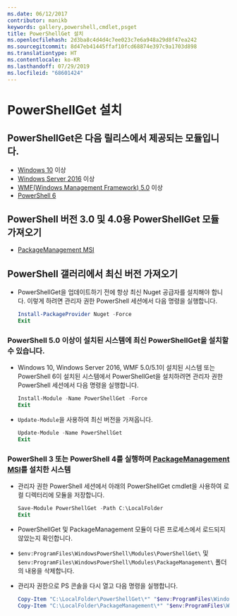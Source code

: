 ```yaml
---
ms.date: 06/12/2017
contributor: manikb
keywords: gallery,powershell,cmdlet,psget
title: PowerShellGet 설치
ms.openlocfilehash: 2d3ba8c4d4d4c7ee023c7e6a948a29d8f47ea242
ms.sourcegitcommit: 8d47eb41445ffaf10fcd68874e397c9a1703d898
ms.translationtype: HT
ms.contentlocale: ko-KR
ms.lasthandoff: 07/29/2019
ms.locfileid: "68601424"
---
```

# <a name="installing-powershellget"></a>PowerShellGet 설치

## <a name="powershellget-is-an-in-box-module-in-the-following-releases"></a>PowerShellGet은 다음 릴리스에서 제공되는 모듈입니다.

- [Windows 10](https://www.microsoft.com/windows) 이상
- [Windows Server 2016](/windows-server/windows-server) 이상
- [WMF(Windows Management Framework) 5.0](https://www.microsoft.com/download/details.aspx?id=50395) 이상
- [PowerShell 6](https://github.com/PowerShell/PowerShell/releases)

## <a name="get-powershellget-module-for-powershell-versions-30-and-40"></a>PowerShell 버전 3.0 및 4.0용 PowerShellGet 모듈 가져오기

- [PackageManagement MSI](https://www.microsoft.com/download/details.aspx?id=51451)

## <a name="get-the-latest-version-from-powershell-gallery"></a>PowerShell 갤러리에서 최신 버전 가져오기

- PowerShellGet을 업데이트하기 전에 항상 최신 Nuget 공급자를 설치해야 합니다. 이렇게 하려면 관리자 권한 PowerShell 세션에서 다음 명령을 실행합니다.

  ```powershell
  Install-PackageProvider Nuget -Force
  Exit
  ```

### <a name="for-systems-with-powershell-50-or-newer-you-can-install-the-latest-powershellget"></a>PowerShell 5.0 이상이 설치된 시스템에 최신 PowerShellGet을 설치할 수 있습니다.

- Windows 10, Windows Server 2016, WMF 5.0/5.1이 설치된 시스템 또는 PowerShell 6이 설치된 시스템에서 PowerShellGet을 설치하려면 관리자 권한 PowerShell 세션에서 다음 명령을 실행합니다.

  ```powershell
  Install-Module -Name PowerShellGet -Force
  Exit
  ```

- `Update-Module`을 사용하여 최신 버전을 가져옵니다.

  ```powershell
  Update-Module -Name PowerShellGet
  Exit
  ```

### <a name="for-systems-running-powershell-3-or-powershell-4-that-have-installed-the-packagemanagement-msihttpswwwmicrosoftcomdownloaddetailsaspxid51451"></a>PowerShell 3 또는 PowerShell 4를 실행하며 [PackageManagement MSI](https://www.microsoft.com/download/details.aspx?id=51451)를 설치한 시스템

- 관리자 권한 PowerShell 세션에서 아래의 PowerShellGet cmdlet을 사용하여 로컬 디렉터리에 모듈을 저장합니다.

  ```powershell
  Save-Module PowerShellGet -Path C:\LocalFolder
  Exit
  ```

- PowerShellGet 및 PackageManagement 모듈이 다른 프로세스에서 로드되지 않았는지 확인합니다.
- `$env:ProgramFiles\WindowsPowerShell\Modules\PowerShellGet\` 및 `$env:ProgramFiles\WindowsPowerShell\Modules\PackageManagement\` 폴더의 내용을 삭제합니다.
- 관리자 권한으로 PS 콘솔을 다시 열고 다음 명령을 실행합니다.

  ```powershell
  Copy-Item "C:\LocalFolder\PowerShellGet\*" "$env:ProgramFiles\WindowsPowerShell\Modules\PowerShellGet\" -Recurse -Force
  Copy-Item "C:\LocalFolder\PackageManagement\*" "$env:ProgramFiles\WindowsPowerShell\Modules\PackageManagement\" -Recurse -Force
  ```
